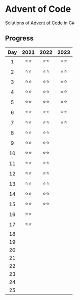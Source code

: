 # Advent of Code
Solutions of [Advent of Code](https://adventofcode.com/) in C#

## Progress
| Day | 2021 | 2022 | 2023 |
|:---:|:----:|:----:|:----:|
|  1  |  ⭐⭐  |  ⭐⭐  |  ⭐⭐  |
|  2  |  ⭐⭐  |  ⭐⭐  |  ⭐⭐  |
|  3  |  ⭐⭐  |  ⭐⭐  |  ⭐⭐  |
|  4  |  ⭐⭐  |  ⭐⭐  |  ⭐⭐  |
|  5  |  ⭐⭐  |  ⭐⭐  |  ⭐⭐  |
|  6  |  ⭐⭐  |  ⭐⭐  |  ⭐⭐  |
|  7  |  ⭐⭐  |  ⭐⭐  |  ⭐⭐  |
|  8  |  ⭐⭐  |  ⭐⭐  |
|  9  |  ⭐⭐  |  ⭐⭐  |
|  10 |  ⭐⭐  |  ⭐⭐  |
|  11 |  ⭐⭐  |  ⭐⭐  |
|  12 |  ⭐⭐  |  ⭐⭐  |
|  13 |  ⭐⭐  |  ⭐⭐  |
|  14 |  ⭐⭐  |  ⭐⭐  |
|  15 |  ⭐⭐  |  ⭐⭐  |
|  16 |  ⭐⭐  |      |
|  17 |  ⭐⭐  |      |
|  18 |      |      |
|  19 |      |      |
|  20 |      |      |
|  21 |      |      |
|  22 |      |      |
|  23 |      |      |
|  24 |      |      |
|  25 |      |      |
